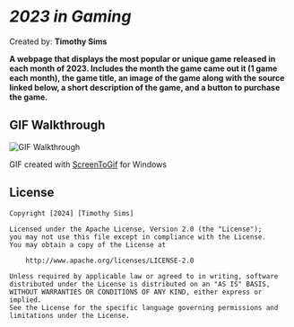 # *2023 in Gaming*

Created by: **Timothy Sims**

**A webpage that displays the most popular or unique game released in each month of 2023. Includes the month the game came out it (1 game each month), the game title, an image of the game along with the source linked below, a short description of the game, and a button to purchase the game.**

## GIF Walkthrough

<img src='./src/assets/images/Project1TimothySims.gif' title='GIF Walkthrough' width='' alt='GIF Walkthrough' />

GIF created with [ScreenToGif](https://www.screentogif.com/) for Windows

## License

    Copyright [2024] [Timothy Sims]

    Licensed under the Apache License, Version 2.0 (the "License");
    you may not use this file except in compliance with the License.
    You may obtain a copy of the License at

        http://www.apache.org/licenses/LICENSE-2.0

    Unless required by applicable law or agreed to in writing, software
    distributed under the License is distributed on an "AS IS" BASIS,
    WITHOUT WARRANTIES OR CONDITIONS OF ANY KIND, either express or implied.
    See the License for the specific language governing permissions and
    limitations under the License.